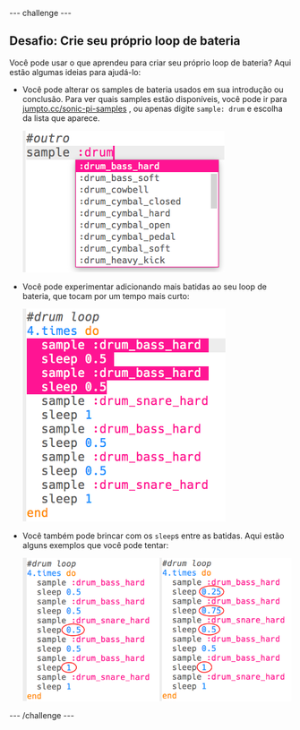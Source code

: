 \--- challenge \---

## Desafio: Crie seu próprio loop de bateria

Você pode usar o que aprendeu para criar seu próprio loop de bateria? Aqui estão algumas ideias para ajudá-lo:

+ Você pode alterar os samples de bateria usados em sua introdução ou conclusão. Para ver quais samples estão disponíveis, você pode ir para [jumpto.cc/sonic-pi-samples](http://jumpto.cc/sonic-pi-samples) , ou apenas digite `sample: drum` e escolha da lista que aparece.
    
    ![captura de tela](images/drum-outro-challenge.png)

+ Você pode experimentar adicionando mais batidas ao seu loop de bateria, que tocam por um tempo mais curto:
    
    ![captura de tela](images/drum-beat-challenge-1.png)

+ Você também pode brincar com os `sleep`s entre as batidas. Aqui estão alguns exemplos que você pode tentar:
    
    ![captura de tela](images/drum-beat-challenge-2.png)

\--- /challenge \---
